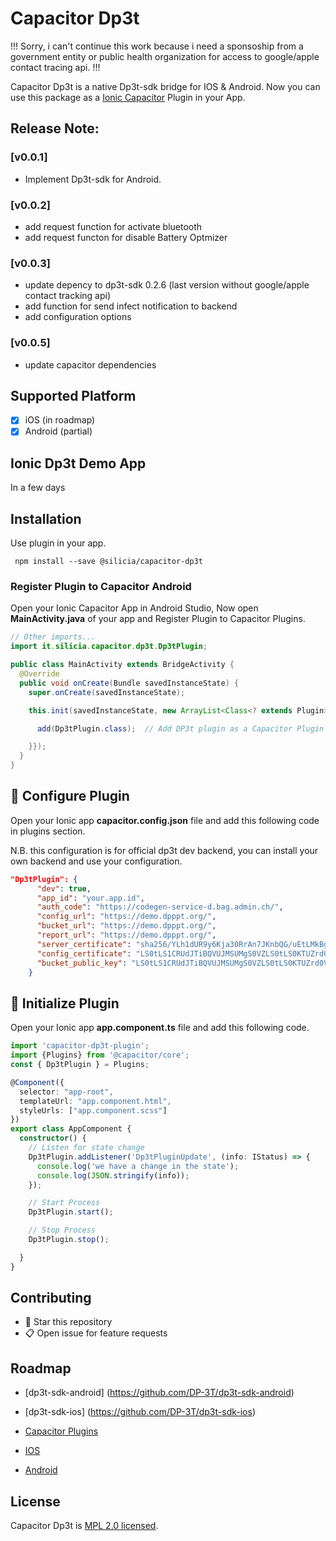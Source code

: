 # Capacitor Dp3t

!!! Sorry, i can't continue this work because i need a sponsoship from a government entity or public health organization for access to google/apple contact tracing api. !!!

Capacitor Dp3t is a native Dp3t-sdk bridge for IOS & Android. Now you can use this package as a [Ionic Capacitor](https://capacitor.ionicframework.com) Plugin in your App.

## Release Note:

### [v0.0.1]

- Implement Dp3t-sdk for Android.

### [v0.0.2]

- add request function for activate bluetooth
- add request functon for disable Battery Optmizer

### [v0.0.3]

- update depency to dp3t-sdk 0.2.6 (last version without google/apple contact tracking api)
- add function for send infect notification to backend
- add configuration options

### [v0.0.5]

- update capacitor dependencies

## Supported Platform

- [x] iOS (in roadmap)
- [x] Android (partial)

## Ionic Dp3t Demo App

In a few days

## Installation

Use plugin in your app.

```console
 npm install --save @silicia/capacitor-dp3t
```

### Register Plugin to Capacitor Android

Open your Ionic Capacitor App in Android Studio, Now open **MainActivity.java** of your app and Register Plugin to Capacitor Plugins.

```java
// Other imports...
import it.silicia.capacitor.dp3t.Dp3tPlugin;

public class MainActivity extends BridgeActivity {
  @Override
  public void onCreate(Bundle savedInstanceState) {
    super.onCreate(savedInstanceState);

    this.init(savedInstanceState, new ArrayList<Class<? extends Plugin>>() {{

      add(Dp3tPlugin.class);  // Add DP3t plugin as a Capacitor Plugin

    }});
  }
}
```
## 📌 Configure Plugin

Open your Ionic app **capacitor.config.json** file and add this following code in plugins section.

N.B. this configuration is for official dp3t dev backend, you can install your own backend and use your configuration.

```json
"Dp3tPlugin": {
      "dev": true,
      "app_id": "your.app.id",
      "auth_code": "https://codegen-service-d.bag.admin.ch/",
      "config_url": "https://demo.dpppt.org/",
      "bucket_url": "https://demo.dpppt.org/",
      "report_url": "https://demo.dpppt.org/",
      "server_certificate": "sha256/YLh1dUR9y6Kja30RrAn7JKnbQG/uEtLMkBgFF2Fuihg=",
      "config_certificate": "LS0tLS1CRUdJTiBQVUJMSUMgS0VZLS0tLS0KTUZrd0V3WUhLb1pJemowQ0FRWUlLb1pJemowREFRY0RRZ0FFdkxXZHVFWThqcnA4aWNSNEpVSlJaU0JkOFh2UgphR2FLeUg2VlFnTXV2Zk1JcmxrNk92QmtKeHdhbUdNRnFWYW9zOW11di9rWGhZdjF1a1p1R2RjREJBPT0KLS0tLS1FTkQgUFVCTElDIEtFWS0tLS0tCg==",
      "bucket_public_key": "LS0tLS1CRUdJTiBQVUJMSUMgS0VZLS0tLS0KTUZrd0V3WUhLb1pJemowQ0FRWUlLb1pJemowREFRY0RRZ0FFdkxXZHVFWThqcnA4aWNSNEpVSlJaU0JkOFh2UgphR2FLeUg2VlFnTXV2Zk1JcmxrNk92QmtKeHdhbUdNRnFWYW9zOW11di9rWGhZdjF1a1p1R2RjREJBPT0KLS0tLS1FTkQgUFVCTElDIEtFWS0tLS0tCg=="
    }
```

## 📌 Initialize Plugin

Open your Ionic app **app.component.ts** file and add this following code.

```typescript
import 'capacitor-dp3t-plugin';
import {Plugins} from '@capacitor/core';
const { Dp3tPlugin } = Plugins;

@Component({
  selector: "app-root",
  templateUrl: "app.component.html",
  styleUrls: ["app.component.scss"]
})
export class AppComponent {
  constructor() {
    // Listen for state change
    Dp3tPlugin.addListener('Dp3tPluginUpdate', (info: IStatus) => {
      console.log('we have a change in the state');
      console.log(JSON.stringify(info));
    });

    // Start Process
    Dp3tPlugin.start();

    // Stop Process
    Dp3tPlugin.stop();

  }
}
```

## Contributing

- 🌟 Star this repository
- 📋 Open issue for feature requests

## Roadmap

- [dp3t-sdk-android] (https://github.com/DP-3T/dp3t-sdk-android)

- [dp3t-sdk-ios] (https://github.com/DP-3T/dp3t-sdk-ios)

- [Capacitor Plugins](https://capacitor.ionicframework.com/docs/plugins/)

- [IOS](https://capacitor.ionicframework.com/docs/plugins/ios/)

- [Android](https://capacitor.ionicframework.com/docs/plugins/android/)

## License

Capacitor Dp3t is [MPL 2.0 licensed](./LICENSE).